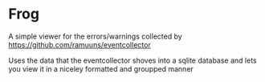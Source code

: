 # Frog

A simple viewer for the errors/warnings collected by https://github.com/ramuuns/eventcollector

Uses the data that the eventcollector shoves into a sqlite database and lets you view it in a niceley formatted and groupped manner

